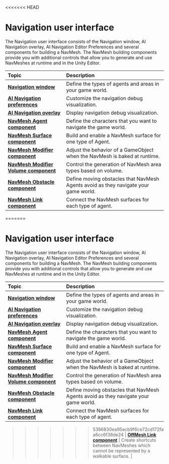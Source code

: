 <<<<<<< HEAD
# Navigation user interface 

The Navigation user interface consists of the Navigation window, AI Navigation overlay, AI Navigation Editor Preferences and several components for building a NavMesh. The NavMesh building components provide you with additional controls that allow you to generate and use NavMeshes at runtime and in the Unity Editor.

| **Topic**             | **Description**         |
| :-------------------- | :----------------------- |
| [**Navigation window**](NavigationWindow.md) | Define the types of agents and areas in your game world. |
| [**AI Navigation preferences**](NavEditorPreferences.md) | Customize the navigation debug visualization. |
| [**AI Navigation overlay**](NavigationOverlay.md) | Display navigation debug visualization. |
| [**NavMesh Agent component**](NavMeshAgent.md) | Define the characters that you want to navigate the game world. |
| [**NavMesh Surface component**](NavMeshSurface.md) | Build and enable a NavMesh surface for one type of Agent. |
| [**NavMesh Modifier component**](NavMeshModifier.md) | Adjust the behavior of a GameObject when the NavMesh is baked at runtime. |
| [**NavMesh Modifier Volume component**](NavMeshModifierVolume.md) | Control the generation of NavMesh area types based on volume. |
| [**NavMesh Obstacle component**](NavMeshObstacle.md) | Define moving obstacles that NavMesh Agents avoid as they navigate your game world. |
| [**NavMesh Link component**](NavMeshLink.md) | Connect the NavMesh surfaces for each type of agent. |
=======
# Navigation user interface 

The Navigation user interface consists of the Navigation window, AI Navigation overlay, AI Navigation Editor Preferences and several components for building a NavMesh. The NavMesh building components provide you with additional controls that allow you to generate and use NavMeshes at runtime and in the Unity Editor.

| **Topic**             | **Description**         |
| :-------------------- | :----------------------- |
| [**Navigation window**](NavigationWindow.md) | Define the types of agents and areas in your game world. |
| [**AI Navigation preferences**](NavEditorPreferences.md) | Customize the navigation debug visualization. |
| [**AI Navigation overlay**](NavigationOverlay.md) | Display navigation debug visualization. |
| [**NavMesh Agent component**](NavMeshAgent.md) | Define the characters that you want to navigate the game world. |
| [**NavMesh Surface component**](NavMeshSurface.md) | Build and enable a NavMesh surface for one type of Agent. |
| [**NavMesh Modifier component**](NavMeshModifier.md) | Adjust the behavior of a GameObject when the NavMesh is baked at runtime. |
| [**NavMesh Modifier Volume component**](NavMeshModifierVolume.md) | Control the generation of NavMesh area types based on volume. |
| [**NavMesh Obstacle component**](NavMeshObstacle.md) | Define moving obstacles that NavMesh Agents avoid as they navigate your game world. |
| [**NavMesh Link component**](NavMeshLink.md) | Connect the NavMesh surfaces for each type of agent. |
>>>>>>> 5386830ea95ecb9f6ce72cd172faa6cc6f38de24
| [**OffMesh Link component**](OffMeshLink.md) | Create shortcuts between NavMeshes which cannot be represented by a walkable surface. |